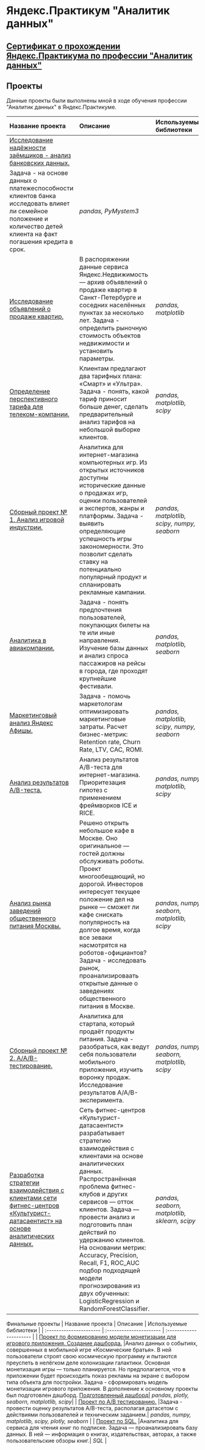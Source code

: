 # Яндекс.Практикум "Аналитик данных"

## [Cертификат о прохождении Яндекс.Практикума по профессии "Аналитик данных"](Certificate)

## Проекты

Данные проекты были выполнены мной в ходе обучения профессии "Аналитик данных" в Яндекс.Практикуме.

| Название проекта | Описание | Используемые библиотеки | 
| :---------------------- | :---------------------- | :---------------------- |
| [Исследование надёжности заёмщиков - анализ банковских данных.](CreditScoring) | 
Задача - на основе данных о платежеспособности клиентов банка исследовать влияет ли семейное положение и количество детей клиента на факт погашения кредита в срок. | *pandas, PyMystem3*|
| [Исследование объявлений о продаже квартир.](FlatsForSale) | В распоряжении данные сервиса Яндекс.Недвижимость — архив объявлений о продаже квартир в Санкт-Петербурге и соседних населённых пунктах за несколько лет. Задача - определить рыночную стоимость объектов недвижимости и установить параметры.| *pandas, matplotlib* |
| [Определение перспективного тарифа для телеком-компании.](TelecomTariffs) | Клиентам предлагают два тарифных плана: «Смарт» и «Ультра». Задача - понять, какой тариф приносит больше денег, сделать предварительный анализ тарифов на небольшой выборке клиентов.| *pandas, matplotlib, scipy*|
| [Cборный проект № 1. Анализ игровой индустрии.](ComputerGames) | Аналитика для интернет-магазина компьютерных игр. Из открытых источников доступны исторические данные о продажах игр, оценки пользователей и экспертов, жанры и платформы. Задача - выявить определяющие успешность игры закономерности. Это позволит сделать ставку на потенциально популярный продукт и спланировать рекламные кампании.| *pandas, matplotlib, scipy, numpy, seaborn* |
| [Аналитика в авиакомпании.](Airline) |Задача - понять предпочтения пользователей, покупающих билеты на те или иные направления. Изучение базы данных и анализ спроса пассажиров на рейсы в города, где проходят крупнейшие фестивали.| *pandas, matplotlib, seaborn* |
| [Маркетинговый анализ Яндекс Афишы.](YandexAfisha) | Задача - помочь маркетологам оптимизировать маркетинговые затраты. Расчет бизнес-метрик: Retention rate, Churn Rate, LTV, CAC, ROMI.| *pandas, matplotlib, scipy, numpy, seaborn* |
| [Анализ результатов A/B-теста.](ABTest) | Анализ результатов A/B-теста для интернет-магазина. Приоритезация гипотез с применением фреймворков ICE и RICE.| *pandas, numpy, matplotlib, scipy* |
| [Анализ рынка заведений общественного питания Москвы.](Catering) | Решено открыть небольшое кафе в Москве. Оно оригинальное — гостей должны обслуживать роботы. Проект многообещающий, но дорогой. Инвесторов интересует текущее положение дел на рынке — сможет ли кафе снискать популярность на долгое время, когда все зеваки насмотрятся на роботов-официантов? Задача - исследовать рынок, проанализироваать открытые данные о заведениях общественного питания в Москве.| *pandas, numpy, seaborn, matplotlib, scipy* |
| [Cборный проект № 2. A/A/B-тестирование.](ABTestMobileApp) | Аналитика для стартапа, который продаёт продукты питания. Задача - разобраться, как ведут себя пользователи мобильного приложения, изучить воронку продаж. Исследование результатов A/A/B-эксперимента.| *pandas, numpy, seaborn, matplotlib, scipy* |
| [Разработка стратегии взаимодействия с клиентами сети фитнес-центров «Культурист-датасаентист» на основе аналитических данных.](MLFitness) | Сеть фитнес-центров «Культурист-датасаентист» разрабатывает стратегию взаимодействия с клиентами на основе аналитических данных. Распространённая проблема фитнес-клубов и других сервисов — отток клиентов. Задача — провести анализ и подготовить план действий по удержанию клиентов. На основании метрик: Accuracy, Precision, Recall, F1, ROC_AUC подбор подходящей модели прогнозирования из двух обученных: LogisticRegression и RandomForestClassifier.| *pandas, seaborn, matplotlib, sklearn, scipy* |

Финальные проекты
| Название проекта | Описание | Используемые библиотеки | 
| :---------------------- | :---------------------- | :---------------------- |
| [Проект по формированию модели монетизации для игрового приложения. Создание дашборда.](FinalProjectGames) |Анализ данных о событиях, совершенных в мобильной игре «Космические братья». В ней пользователи строят свою космическую программу и пытаются преуспеть в нелёгком деле колонизации галактики. Основная монетизация игры — только планируется. Но предполагается, что в приложении будет происходить показ рекламы на экране с выбором типа объекта для постройки. Задача - сформировать модель монетизации игрового приложения. В дополнение к основному проекты был подготовлен дашборд. [Подготовленный дашборд](https://public.tableau.com/app/profile/elina.m2648/viz/MobileGameDash/Dashboard1 "Дашборд")| *pandas, plotly, seaborn, matplotlib, scipy*|
| [Проект по A/B тестированию.](FinalProjectABTest) |Задача - провести оценку результатов A/B-теста, располагая датасетом с действиями пользователей и техническим заданием.| *pandas, numpy, matplotlib, scipy, plotly, seaborn* |
| [Проект по SQL.](FinalProjectSQL) |Аналитика для сервиса для чтения книг по подписке. Задача — проанализировать базу данных. В ней — информация о книгах, издательствах, авторах, а также пользовательские обзоры книг.| *SQL* |